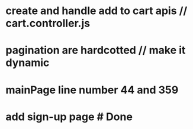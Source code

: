 # create and handle add to cart apis   // cart.controller.js

# pagination are hardcotted  // make it dynamic

# mainPage line number 44  and 359

# add sign-up page     # Done